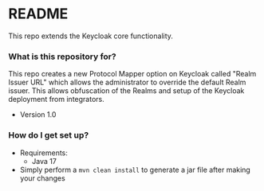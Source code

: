# README #

This repo extends the Keycloak core functionality.

### What is this repository for? ###

This repo creates a new Protocol Mapper option on Keycloak called "Realm Issuer URL" which allows the administrator to override the default Realm issuer. This allows obfuscation of the Realms and setup of the Keycloak deployment from integrators.

* Version 1.0

### How do I get set up? ###

* Requirements:
  * Java 17
* Simply perform a `mvn clean install` to generate a jar file after making your changes 